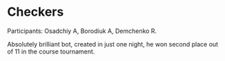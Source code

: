 # Checkers

Participants: Osadchiy A, Borodiuk A, Demchenko R.

Absolutely brilliant bot, created in just one night, he won second place out of 11 in the course tournament.
